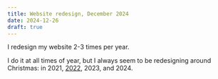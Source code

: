 ```yaml
---
title: Website redesign, December 2024
date: 2024-12-26
draft: true
---
```


I redesign my website 2-3 times per year.

I do it at all times of year, but I always seem to be redesigning around Christmas: in 2021, [2022](/redesign-december-2022), 2023, and 2024.
